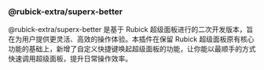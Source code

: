 ### @rubick-extra/superx-better

@rubick-extra/superx-better 是基于 Rubick 超级面板进行的二次开发版本，旨在为用户提供更灵活、高效的操作体验。本插件在保留 Rubick 超级面板原有核心功能的基础上，新增了自定义快捷键唤起超级面板的功能，让你能以最顺手的方式快速调用超级面板，提升日常操作效率。
